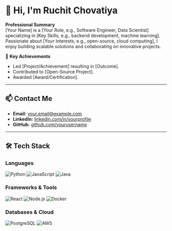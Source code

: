 # 👋 Hi, I'm Ruchit Chovatiya 

**Professional Summary**  
[Your Name] is a [Your Role, e.g., Software Engineer, Data Scientist] specializing in [Key Skills, e.g., backend development, machine learning]. Passionate about [Your Interests, e.g., open-source, cloud computing], I enjoy building scalable solutions and collaborating on innovative projects.  

🔹 **Key Achievements**  
- Led [Project/Achievement] resulting in [Outcome].  
- Contributed to [Open-Source Project].  
- Awarded [Award/Certification].  

---

## 📫 **Contact Me**  
- **Email:** [your.email@example.com](mailto:your.email@example.com)  
- **LinkedIn:** [linkedin.com/in/yourprofile](https://linkedin.com/in/yourprofile)  
- **GitHub:** [github.com/yourusername](https://github.com/yourusername)  

---

## 🛠 **Tech Stack**  

### **Languages**  
![Python](https://img.shields.io/badge/Python-3776AB?style=flat&logo=python&logoColor=white)
![JavaScript](https://img.shields.io/badge/JavaScript-F7DF1E?style=flat&logo=javascript&logoColor=black)
![Java](https://img.shields.io/badge/Java-007396?style=flat&logo=java&logoColor=white)  

### **Frameworks & Tools**  
![React](https://img.shields.io/badge/React-61DAFB?style=flat&logo=react&logoColor=black)
![Node.js](https://img.shields.io/badge/Node.js-339933?style=flat&logo=node.js&logoColor=white)
![Docker](https://img.shields.io/badge/Docker-2496ED?style=flat&logo=docker&logoColor=white)  

### **Databases & Cloud**  
![PostgreSQL](https://img.shields.io/badge/PostgreSQL-4169E1?style=flat&logo=postgresql&logoColor=white)
![AWS](https://img.shields.io/badge/AWS-232F3E?style=flat&logo=amazon-aws&logoColor=white)  
